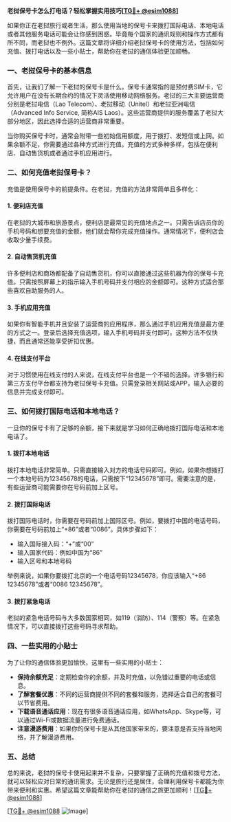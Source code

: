 **老挝保号卡怎么打电话？轻松掌握实用技巧[[TG💪+ @esim1088](https://t.me/s/esim1088)]**

如果你正在老挝旅行或者生活，那么使用当地的保号卡来拨打国际电话、本地电话或者其他服务电话可能会让你感到困惑。毕竟每个国家的通讯规则和操作方式都有所不同，而老挝也不例外。这篇文章将详细介绍老挝保号卡的使用方法，包括如何充值、拨打电话以及一些小贴士，帮助你在老挝的通信体验更加顺畅。

### 一、老挝保号卡的基本信息

首先，让我们了解一下老挝的保号卡是什么。保号卡通常指的是预付费SIM卡，它允许用户在没有长期合约的情况下灵活使用移动网络服务。老挝的三大主要运营商分别是老挝电信（Lao Telecom）、老挝移动（Unitel）和老挝亚洲电信（Advanced Info Service, 简称AIS Laos）。这些运营商提供的服务覆盖了老挝大部分地区，因此选择合适的运营商非常重要。

当你购买保号卡时，通常会附带一些初始信用额度，用于拨打、发短信或上网。如果余额不足，你需要通过各种方式进行充值。充值的方式多种多样，包括在便利店、自动售货机或者通过手机应用进行。

### 二、如何充值老挝保号卡？

充值是使用保号卡的前提条件。在老挝，充值的方法非常简单且多样化：

#### 1. **便利店充值**
   在老挝的大城市和旅游景点，便利店是最常见的充值地点之一。只需告诉店员你的手机号码和想要充值的金额，他们就会帮你完成充值操作。通常情况下，便利店会收取少量手续费。

#### 2. **自动售货机充值**
   许多便利店和商场都配备了自动售货机，你可以直接通过这些机器为你的保号卡充值。只需按照屏幕上的指示输入手机号码并支付相应的金额即可。这种方式适合那些喜欢自助服务的人。

#### 3. **手机应用充值**
   如果你有智能手机并且安装了运营商的应用程序，那么通过手机应用充值是最方便的方式之一。登录后选择充值选项，输入手机号码并支付即可。这种方法不仅快捷，而且通常还能享受折扣优惠。

#### 4. **在线支付平台**
   对于习惯使用在线支付的人来说，在线支付平台也是一个不错的选择。许多银行和第三方支付平台都支持为老挝保号卡充值。只需登录相关网站或APP，输入必要的信息并完成支付即可。

### 三、如何拨打国际电话和本地电话？

一旦你的保号卡有了足够的余额，接下来就是学习如何正确地拨打国际电话和本地电话了。

#### 1. **拨打本地电话**
   拨打本地电话非常简单。只需直接输入对方的电话号码即可。例如，如果你想拨打一个本地号码为12345678的电话，只需按下“12345678”即可。需要注意的是，有些运营商可能需要你在号码前加上区号。

#### 2. **拨打国际电话**
   拨打国际电话时，你需要在号码前加上国际区号。例如，要拨打中国的电话号码，你需要在号码前加上“+86”或者“0086”。具体步骤如下：
   
   - 输入国际接入码：“+”或“00”
   - 输入国家代码：例如中国为“86”
   - 输入区号和本地号码

   举例来说，如果你要拨打北京的一个电话号码12345678，你应该输入“+86 12345678”或者“0086 12345678”。

#### 3. **拨打紧急电话**
   老挝的紧急电话号码与大多数国家相同，如119（消防）、114（警察）等。在紧急情况下，可以直接拨打这些号码寻求帮助。

### 四、一些实用的小贴士

为了让你的通信体验更加愉快，这里有一些实用的小贴士：

- **保持余额充足**：定期检查你的余额，并及时充值，以免错过重要的电话或信息。
- **了解套餐优惠**：不同的运营商提供不同的套餐和服务，选择适合自己的套餐可以节省费用。
- **下载语音通话应用**：现在有很多语音通话应用，如WhatsApp、Skype等，可以通过Wi-Fi或数据流量进行免费通话。
- **注意漫游费用**：如果你的保号卡是从其他国家带来的，要注意是否支持当地网络，并了解漫游费用。

### 五、总结

总的来说，老挝的保号卡使用起来并不复杂，只要掌握了正确的充值和拨号方法，就可以轻松应对日常的通讯需求。无论是旅行还是居住，合理利用保号卡都能为你带来便利和实惠。希望这篇文章能帮助你在老挝的通信之旅更加顺利！[[TG💪+ @esim1088](https://t.me/s/esim1088)]

[[TG💪+ @esim1088](https://t.me/s/esim1088) ![Image](https://i.postimg.cc/4NQfJmqS/Snipaste-2025-05-13-00-14-12.png)]